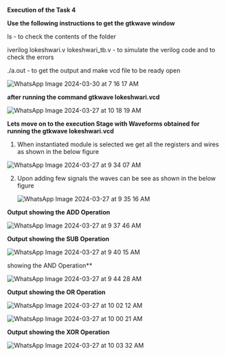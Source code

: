 **Execution of the Task 4**


**Use the following instructions to get the gtkwave window**


ls - to check the contents of the folder


iverilog lokeshwari.v lokeshwari_tb.v - to simulate the verilog code and to check the errors


./a.out - to get the output and make vcd file to be ready open

![WhatsApp Image 2024-03-30 at 7 16 17 AM](https://github.com/Lokeshwari2/lokeshwari/assets/161022299/193ceb34-b907-4f17-a181-f813c3eea96c)

**after running the command
gtkwave lokeshwari.vcd**

![WhatsApp Image 2024-03-27 at 10 18 19 AM](https://github.com/Lokeshwari2/lokeshwari/assets/161022299/17978377-c633-4106-a5b2-e734086f999d)



**Lets move on to the execution Stage with Waveforms obtained for running the gtkwave lokeshwari.vcd**


1. When instantiated module is selected we get all the registers and wires as shown in the below figure


![WhatsApp Image 2024-03-27 at 9 34 07 AM](https://github.com/Lokeshwari2/lokeshwari/assets/161022299/a915423c-9a9a-41e5-bf72-f2cfac74395c)


2. Upon adding few signals the waves can be see as shown in the below figure

   ![WhatsApp Image 2024-03-27 at 9 35 16 AM](https://github.com/Lokeshwari2/lokeshwari/assets/161022299/10ca393b-a77f-4b71-9d88-29cedd6652ad)



**Output showing the ADD Operation**


![WhatsApp Image 2024-03-27 at 9 37 46 AM](https://github.com/Lokeshwari2/lokeshwari/assets/161022299/9445c8e7-293e-44cd-a13d-7d46be15edc7)


**Output showing the SUB Operation**

![WhatsApp Image 2024-03-27 at 9 40 15 AM](https://github.com/Lokeshwari2/lokeshwari/assets/161022299/64f1469d-815e-429a-8daa-d6547603c529)

showing the AND Operation**


![WhatsApp Image 2024-03-27 at 9 44 28 AM](https://github.com/Lokeshwari2/lokeshwari/assets/161022299/effac1e3-44ec-489c-9675-7a25c58cf42c)


**Output showing the OR Operation**

![WhatsApp Image 2024-03-27 at 10 02 12 AM](https://github.com/Lokeshwari2/lokeshwari/assets/161022299/22844ff3-aeda-498c-9be4-f7ef801f87c0)

![WhatsApp Image 2024-03-27 at 10 00 21 AM](https://github.com/Lokeshwari2/lokeshwari/assets/161022299/1bd19aea-7305-4f23-a240-1f99fc87f3eb)

**Output showing the XOR Operation**

![WhatsApp Image 2024-03-27 at 10 03 32 AM](https://github.com/Lokeshwari2/lokeshwari/assets/161022299/e6d754fe-6f49-45ed-803d-4139ddd529f0)
